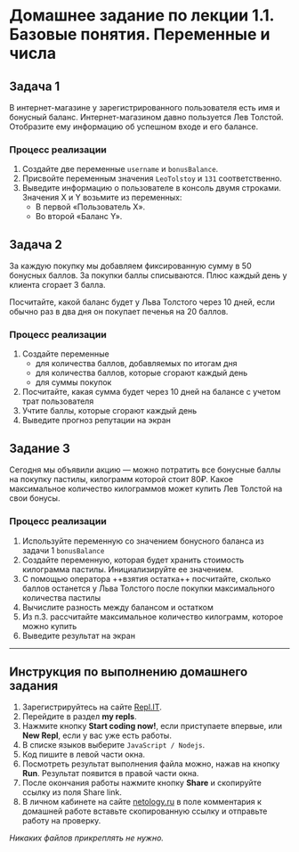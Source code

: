 # Домашнее задание по лекции 1.1. Базовые понятия. Переменные и числа

## Задача 1
В интернет-магазине у зарегистрированного пользователя есть имя и бонусный баланс. Интернет-магазином давно пользуется Лев Толстой. Отобразите ему информацию об успешном входе и его балансе.

### Процесс реализации

1) Создайте две переменные `username` и `bonusBalance`.
2) Присвойте переменным значения `LeoTolstoy` и `131` соответственно.
3) Выведите информацию о пользователе в консоль двумя строками. Значения X и Y возьмите из переменных:
    * В первой «Пользователь Х».
    * Во второй «Баланс Y».



## Задача 2

За каждую покупку мы добавляем фиксированную сумму в 50 бонусных баллов. За покупки баллы списываются. Плюс каждый день у клиента сгорает 3 балла.

Посчитайте, какой баланс будет у Льва Толстого через 10 дней, если обычно раз в два дня он покупает печенья на 20 баллов.

### Процесс реализации
1. Создайте переменные
   * для количества баллов, добавляемых по итогам дня
   * для количества баллов, которые сгорают каждый день
   * для суммы покупок
2. Посчитайте, какая сумма будет через 10 дней на балансе с учетом трат пользователя
3. Учтите баллы, которые сгорают каждый день
4. Выведите прогноз репутации на экран


## Задание 3

Сегодня мы объявили акцию — можно потратить все бонусные баллы на покупку пастилы, килограмм которой стоит 80₽. Какое максимальное количество килограммов может купить Лев Толстой на свои бонусы.

### Процесс реализации
1. Используйте переменную со значением бонусного баланса из задачи 1 `bonusBalance`
2. Создайте переменную, которая будет хранить стоимость килограмма пастилы. Инициализируйте ее значением.
3. С помощью оператора ++взятия остатка++ посчитайте, сколько баллов останется у Льва Толстого после покупки максимального количества пастилы
4. Вычислите разность между балансом и остатком
5. Из п.3. рассчитайте максимальное количество килограмм, которое можно купить
6. Выведите результат на экран


***

## Инструкция по выполнению домашнего задания

1. Зарегистрируйтесь на сайте [Repl.IT](http://repl.it/).
2. Перейдите в раздел **my repls**.
3. Нажмите кнопку **Start coding now!**, если приступаете впервые, или **New Repl**, если у вас уже есть работы.
4. В списке языков выберите `JavaScript / Nodejs`.
5. Код пишите в левой части окна.
6. Посмотреть результат выполнения файла можно, нажав на кнопку **Run**. Результат появится в правой части окна.
7. После окончания работы нажмите кнопку **Share** и скопируйте ссылку из поля Share link.
8. В личном кабинете на сайте [netology.ru](http://netology.ru/) в поле комментария к домашней работе вставьте скопированную ссылку и отправьте работу на проверку.

*Никаких файлов прикреплять не нужно.*
